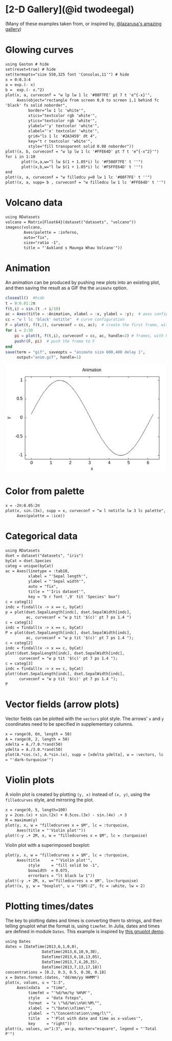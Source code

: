 # [2-D Gallery](@id twodeegal)

(Many of these examples taken from, or inspired by, [@lazarusa's amazing gallery](https://lazarusa.github.io/gnuplot-examples/gallery/))

# Glowing curves
```@example 2dgal
using Gaston # hide
set(reset=true) # hide
set(termopts="size 550,325 font 'Consolas,11'") # hide
x = 0:0.3:4
a = exp.(- x)
b =  exp.(- x.^2)
plot(x, a, curveconf = "w lp lw 1 lc '#08F7FE' pt 7 t 'e^{-x}'",
     Axes(object="rectangle from screen 0,0 to screen 1,1 behind fc 'black' fs solid noborder",
          border="lw 1 lc 'white'",
          xtics="textcolor rgb 'white'",
          ytics="textcolor rgb 'white'",
          ylabel="'y' textcolor 'white'",
          xlabel="'x' textcolor 'white'",
          grid="ls 1 lc '#2A3459' dt 4",
          key="t r textcolor 'white'",
          style="fill transparent solid 0.08 noborder"))
plot!(x, b, curveconf = "w lp lw 1 lc '#FFE64D' pt 7 t 'e^{-x^2}'")
for i in 1:10
       plot!(x,a,w="l lw $(1 + 1.05*i) lc '#F508F7FE' t ''")
       plot!(x,b,w="l lw $(1 + 1.05*i) lc '#F5FFE64D' t ''")
end
plot!(x, a, curveconf = "w filledcu y=0 lw 1 lc '#08F7FE' t ''")
plot!(x, a, supp= b , curveconf = "w filledcu lw 1 lc '#FFE64D' t ''")
```

# Volcano data

```@example 2dgal
using RDatasets
volcano = Matrix{Float64}(dataset("datasets", "volcano"))
imagesc(volcano,
        Axes(palette = :inferno,
        auto="fix",
        size="ratio -1",
        title = "'Aukland s Maunga Whau Volcano'"))
```

# Animation

An animation can be produced by pushing new plots into an existing plot, and then saving the result as a GIF the the `animate` option.

```julia
closeall()  #hide
t = 0:0.01:2π
f(t,i) = sin.(t .+ i/10)
ac = Axes(title = :Animation, xlabel = :x, ylabel = :y);  # axes configuration
cc = "w l lc 'black' notitle"  # curve configuration
F = plot(t, f(t,1), curveconf = cc, ac);  # create the first frame, with handle 1
for i = 2:50
    pi = plot(t, f(t,i), curveconf = cc, ac, handle=2) # frames, with handle 2
    push!(F, pi)  # push the frame to F
end
save(term = "gif", saveopts = "animate size 600,400 delay 1",
     output="anim.gif", handle=1)
```

![](assets/anim.gif)

# Color from palette

```@example 2dgal
x = -2π:0.05:2π
plot(x, sin.(3x), supp = x, curveconf = "w l notitle lw 3 lc palette",
     Axes(palette = :ice))
```

# Categorical data

```@example 2dgal
using RDatasets
dset = dataset("datasets", "iris")
byCat = dset.Species
categ = unique(byCat)
ac = Axes(linetype = :tab10,
          xlabel = "'Sepal length'",
          ylabel = "'Sepal width'",
          auto = "fix",
          title = "'Iris dataset'",
          key = "b r font ',9' tit 'Species' box")
c = categ[1]
indc = findall(x -> x == c, byCat)
p = plot(dset.SepalLength[indc], dset.SepalWidth[indc],
         ac, curveconf = "w p tit '$(c)' pt 7 ps 1.4 ")
c = categ[1]
indc = findall(x -> x == c, byCat)
P = plot(dset.SepalLength[indc], dset.SepalWidth[indc],
         ac, curveconf = "w p tit '$(c)' pt 7 ps 1.4 ");
c = categ[2]
indc = findall(x -> x == c, byCat)
plot!(dset.SepalLength[indc], dset.SepalWidth[indc],
      curveconf = "w p tit '$(c)' pt 7 ps 1.4 ");
c = categ[3]
indc = findall(x -> x == c, byCat)
plot!(dset.SepalLength[indc], dset.SepalWidth[indc],
      curveconf = "w p tit '$(c)' pt 7 ps 1.4 ");
P
```

# Vector fields (arrow plots)

Vector fields can be plotted with the `vectors` plot style. The arrows' `x` and `y` coordinates need to be specified in supplementary columns.

```@example 2dgal
x = range(0, 6π, length = 50)
A = range(0, 2, length = 50)
xdelta = A./7.0.*rand(50)
ydelta = A./3.0.*rand(50)
plot(A.*cos.(x), A.*sin.(x), supp = [xdelta ydelta], w = :vectors, lc = "'dark-turquoise'")
```

# Violin plots

A violin plot is created by plotting `(y, x)` instead of `(x, y)`, using the `filledcurves` style, and mirroring the plot.

```@example 2dgal
x = range(0, 5, length=100)
y = 2cos.(x) + sin.(2x) + 0.5cos.(3x) - sin.(4x) .+ 3
M = maximum(y)
plot(y, x, w = "filledcurves x = $M", lc = :turquoise,
     Axes(title = "'Violin plot'"))
plot!(-y .+ 2M, x, w = "filledcurves x = $M", lc = :turquoise)
```

Violin plot with a superimposed boxplot:

```@example 2dgal
plot(y, x, w = "filledcurves x = $M", lc = :turquoise,
     Axes(title     = "'Violin plot'",
          style     = "fill solid bo -1",
          boxwidth  = 0.075,
          errorbars = "lt black lw 1"))
plot!(-y .+ 2M, x, w="filledcurves x = $M", lc=:turquoise)
plot!(x, y, w = "boxplot", u = "($M):2", fc = :white, lw = 2)
```

# Plotting times/dates

The key to plotting dates and times is converting them to strings, and then telling gnuplot what the format is, using `timefmt`. In Julia, dates and times are defined in module `Dates`. This example is inspired by [this gnuplot demo](http://gnuplot.sourceforge.net/demo_5.2/timedat.html).

```@example 2dgal
using Dates
dates = [DateTime(2013,6,1,0,0),
                DateTime(2013,6,10,9,30),
                DateTime(2013,6,18,13,05),
                DateTime(2013,7,4,20,35),
                DateTime(2013,7,13,17,18)]
concentrations = [0.2, 0.3, 0.5, 0.38, 0.18]
x = Dates.format.(dates, "dd/mm/yy HHMM")
plot(x, values, u = "1:3",
     Axes(xdata   = "time",
          timefmt = "'%d/%m/%y %H%M'",
          style   = "data fsteps",
          format  = "x \"%d/%m\\n%H:%M\"",
          xlabel  = "\"Date\\nTime\"",
          ylabel  = "\"Concentration\\nmg/l\"",
          title   = "'Plot with date and time as x-values'",
          key     = "right"))
plot!(x, values, u="1:3", w=:p, marker="esquare", legend = "'Total P'")
```
